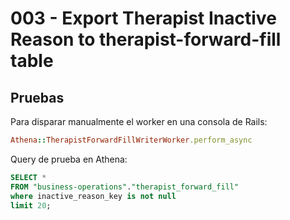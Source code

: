# 003 - Export Therapist Inactive Reason to therapist-forward-fill table

## Pruebas

Para disparar manualmente el worker en una consola de Rails:
```ruby
Athena::TherapistForwardFillWriterWorker.perform_async
```

Query de prueba en Athena:
```sql
SELECT *
FROM "business-operations"."therapist_forward_fill"
where inactive_reason_key is not null
limit 20;
```